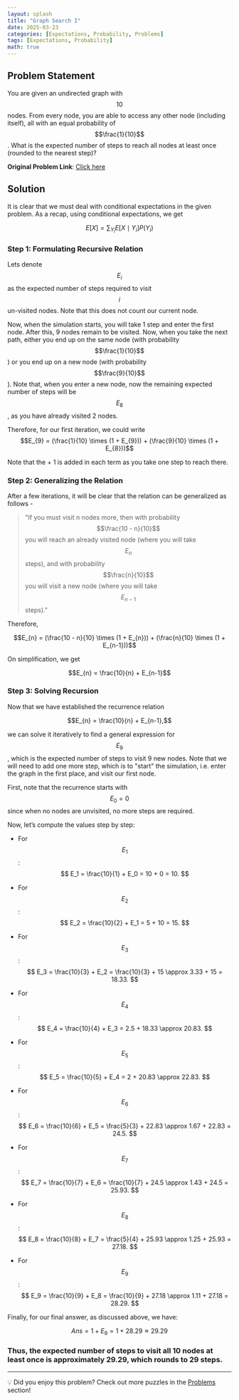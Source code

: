 ```yaml
---
layout: splash
title: "Graph Search I"
date: 2025-03-23
categories: [Expectations, Probability, Problems]
tags: [Expectations, Probability]
math: true
---
```


## Problem Statement

You are given an undirected graph with $$10$$ nodes. From every node, you are able to access any other node (including itself), all with an equal probability of $$\frac{1}{10}$$. What is the expected number of steps to reach all nodes at least once (rounded to the nearest step)?

**Original Problem Link**: [Click here](https://www.quantguide.io/questions/graph-search)

## Solution

It is clear that we must deal with conditional expectations in the given problem. As a recap, using conditional expectations, we get

$$E[X] = \sum_{Y_i} E[X \mid Y_i] P(Y_i)$$

### Step 1: Formulating Recursive Relation

Lets denote $$E_{i}$$ as the expected number of steps required to  visit $$i$$ un-visited nodes. Note that this does not count our current node.

Now, when the simulation starts, you will take 1 step and enter the first node. After this, 9 nodes remain to be visited. Now, when you take the next path, either you end up on the same node (with probability $$\frac{1}{10}$$) or you end up on a new node (with probability $$\frac{9}{10}$$). Note that, when you enter a new node, now the remaining expected number of steps will be $$E_{8}$$, as you have already visited 2 nodes.

Therefore, for our first iteration, we could write
$$E_{9} = (\frac{1}{10} \times (1 + E_{9})) + (\frac{9}{10} \times (1 + E_{8}))$$

Note that the + 1 is added in each term as you take one step to reach there.

### Step 2: Generalizing the Relation

After a few iterations, it will be clear that the relation can be generalized as follows - 
> "If you must visit n nodes more, then with probability $$\frac{10 - n}{10}$$ you will reach an already visited node (where you will take $$E_{n}$$ steps), and with probability $$\frac{n}{10}$$ you will visit a new node (where you will take $$E_{n-1}$$ steps)."

Therefore, 

$$E_{n} = (\frac{10 - n}{10} \times (1 + E_{n})) + (\frac{n}{10} \times (1 + E_{n-1}))$$

On simplification, we get

$$E_{n} = \frac{10}{n} + E_{n-1}$$

### Step 3: Solving Recursion

Now that we have established the recurrence relation 

$$E_{n} = \frac{10}{n} + E_{n-1},$$

we can solve it iteratively to find a general expression for $$E_{9}$$, which is the expected number of steps to visit 9 new nodes. Note that we will need to add one more step, which is to "start" the simulation, i.e. enter the graph in the first place, and visit our first node.

First, note that the recurrence starts with $$E_{0} = 0$$ since when no nodes are unvisited, no more steps are required.

Now, let’s compute the values step by step:

- For $$E_1$$:
  $$
  E_1 = \frac{10}{1} + E_0 = 10 + 0 = 10.
  $$

- For $$E_2$$:
  $$
  E_2 = \frac{10}{2} + E_1 = 5 + 10 = 15.
  $$

- For $$E_3$$:
  $$
  E_3 = \frac{10}{3} + E_2 = \frac{10}{3} + 15 \approx 3.33 + 15 = 18.33.
  $$

- For $$E_4$$:
  $$
  E_4 = \frac{10}{4} + E_3 = 2.5 + 18.33 \approx 20.83.
  $$

- For $$E_5$$:
  $$
  E_5 = \frac{10}{5} + E_4 = 2 + 20.83 \approx 22.83.
  $$

- For $$E_6$$:
  $$
  E_6 = \frac{10}{6} + E_5 = \frac{5}{3} + 22.83 \approx 1.67 + 22.83 = 24.5.
  $$

- For $$E_7$$:
  $$
  E_7 = \frac{10}{7} + E_6 = \frac{10}{7} + 24.5 \approx 1.43 + 24.5 = 25.93.
  $$

- For $$E_8$$:
  $$
  E_8 = \frac{10}{8} + E_7 = \frac{5}{4} + 25.93 \approx 1.25 + 25.93 = 27.18.
  $$

- For $$E_9$$:
  $$
  E_9 = \frac{10}{9} + E_8 = \frac{10}{9} + 27.18 \approx 1.11 + 27.18 = 28.29.
  $$

Finally, for our final answer, as discussed above, we have:

$$
  Ans = 1 + E_9 = 1 + 28.29 \approx 29.29
$$



### Thus, the expected number of steps to visit all 10 nodes at least once is approximately **29.29**, which rounds to **29** steps.



---

💡 Did you enjoy this problem? Check out more puzzles in the [Problems](https://jxtech-s.github.io/problems/) section!
